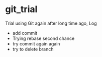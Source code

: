 # git_trial
Trial using Git again after long time ago,
Log
- add commit
- Trying rebase second chance
- try commit again again
- try to delete branch